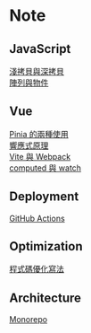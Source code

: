 # Note

## JavaScript

[淺拷貝與深拷貝](./javaScript/callByReference)
<br/>
[陣列與物件](./javaScript/arrayAndObject)

## Vue

[Pinia 的兩種使用](./vue/pinia)
<br/>
[響應式原理](./vue/reactivity)
<br/>
[Vite 與 Webpack](./vue/webpackAndVite)
<br/>
[computed 與 watch](./vue/computedAndWatch)

## Deployment

[GitHub Actions](./deployment/githubActions)

## Optimization

[程式碼優化寫法](./optimization/code)

## Architecture

[Monorepo](./architecture/monorepo)
